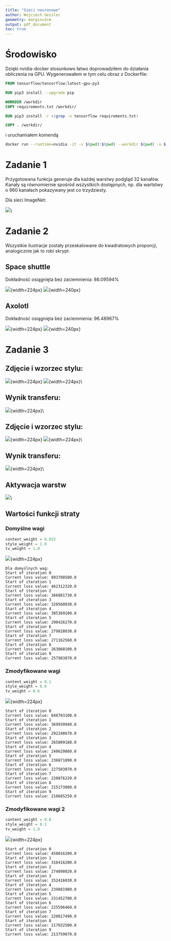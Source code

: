 ```yaml
---
title: "Sieci neuronowe"
author: Wojciech Geisler
geometry: margin=2cm
output: pdf_document
toc: true
---
```


# Środowisko

Dzięki nvidia-docker stosunkowo łatwo doprowadziłem do działania obliczenia na
GPU. Wygenerowałem w tym celu obraz z Dockerfile:
```Dockerfile
FROM tensorflow/tensorflow:latest-gpu-py3

RUN pip3 install --upgrade pip

WORKDIR /workdir
COPY requirements.txt /workdir/

RUN pip3 install -r <(grep -v tensorflow requirements.txt)

COPY . /workdir/
```
i uruchamiałem komendą
```bash
docker run --runtime=nvidia -it -v $(pwd):$(pwd) --workdir $(pwd) -u $(id -u):$(id -g) tfgpu:0.3O
```

# Zadanie 1

Przygotowana funkcja generuje dla każdej warstwy podgląd 32 kanałów.
Kanały są równomiernie spośród wszystkich dostępnych, np. dla wartstwy o 960
kanałach pokazywany jest co trzydziesty.

Dla sieci ImageNet:

![](./hw1/plot.png)\ 

# Zadanie 2

Wszystkie ilustracje zostały przeskalowane do kwadratowych proporcji, analogicznie jak
to robi skrypt.

## Space shuttle

Dokładność osiągnięta bez zaciemnienia: 86.09594%

![](./hw2/shuttle.sq.jpg){width=224px}
![](./hw2/shuttle.jpg.heatmap.png){width=240px}

## Axolotl

Dokładność osiągnięta bez zaciemnienia: 96.48967%

![](./hw2/out.jpg){width=224px}
![](./hw2/axolotl.jpg.heatmap.png){width=240px}


# Zadanie 3

## Zdjęcie i wzorzec stylu:

![](./hw3/jon.jpg){width=224px} ![](./hw3/vinci.jpg){width=224px}\ 

## Wynik transferu:

![](./hw3/jon.result.png){width=224px}\ 

## Zdjęcie i wzorzec stylu:

![](./hw3/gory.jpg){width=224px} ![](./hw3/starry.jpg){width=224px}\ 

## Wynik transferu:

![](./hw3/gory_starry_at_iteration_9.png){width=224px}\ 


## Aktywacja warstw
![](./hw3/jon.layers.png)\ 


## Wartości funkcji straty

### Domyślne wagi
```python
content_weight = 0.025
style_weight = 1.0
tv_weight = 1.0
```
![](./hw3/jon.result.png){width=224px}

```
Dla domyślnych wag:
Start of iteration 0
Current loss value: 893708500.0
Start of iteration 1
Current loss value: 462312320.0
Start of iteration 2
Current loss value: 366881730.0
Start of iteration 3
Current loss value: 328560830.0
Start of iteration 4
Current loss value: 305369100.0
Start of iteration 5
Current loss value: 290426270.0
Start of iteration 6
Current loss value: 279828030.0
Start of iteration 7
Current loss value: 271162560.0
Start of iteration 8
Current loss value: 263860100.0
Start of iteration 9
Current loss value: 257983870.0
```


### Zmodyfikowane wagi
```python
content_weight = 0.1
style_weight = 0.8
tv_weight = 0.6
```

![](./hw3/jon-weights1.png){width=224px}

```
Start of iteration 0
Current loss value: 648703100.0
Start of iteration 1
Current loss value: 369939940.0
Start of iteration 2
Current loss value: 292248670.0
Start of iteration 3
Current loss value: 265809180.0
Start of iteration 4
Current loss value: 248629860.0
Start of iteration 5
Current loss value: 236871890.0
Start of iteration 6
Current loss value: 227503070.0
Start of iteration 7
Current loss value: 220876220.0
Start of iteration 8
Current loss value: 215173800.0
Start of iteration 9
Current loss value: 210685250.0
```

### Zmodyfikowane wagi 2
```python
content_weight = 0.8
style_weight = 0.1
tv_weight = 1.0
```

![](./hw3/jon-weights2.png){width=224px}

```
Start of iteration 0
Current loss value: 458016200.0
Start of iteration 1
Current loss value: 316416200.0
Start of iteration 2
Current loss value: 274098020.0
Start of iteration 3
Current loss value: 252416030.0
Start of iteration 4
Current loss value: 239881980.0
Start of iteration 5
Current loss value: 231452700.0
Start of iteration 6
Current loss value: 225596460.0
Start of iteration 7
Current loss value: 220817490.0
Start of iteration 8
Current loss value: 217032500.0
Start of iteration 9
Current loss value: 213759070.0
```
